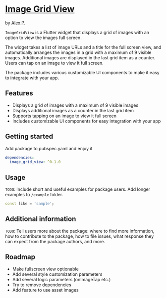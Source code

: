 # [Image Grid View](https://github.com/alex-scare/image-grid-view)

by [Alex P.](https://github.com/alex-scare)

`ImageGridView` is a Flutter widget that displays a grid of images with an option to view the images full screen. 

The widget takes a list of image URLs and a title for the full screen view, and automatically arranges the images in a grid with a maximum of 9 visible images. Additional images are displayed in the last grid item as a counter. Users can tap on an image to view it full screen. 

The package includes various customizable UI components to make it easy to integrate with your app.

## Features

- Displays a grid of images with a maximum of 9 visible images
- Displays additional images as a counter in the last grid item
- Supports tapping on an image to view it full screen
- Includes customizable UI components for easy integration with your app

## Getting started

Add package to pubspec.yaml and enjoy it

```yaml
dependencies:
  image_grid_view: ^0.1.0
```

## Usage

`TODO`: Include short and useful examples for package users. Add longer examples
to `/example` folder. 

```dart
const like = 'sample';
```

## Additional information

`TODO`: Tell users more about the package: where to find more information, how to 
contribute to the package, how to file issues, what response they can expect 
from the package authors, and more.

## Roadmap
- Make fullscreen view optionable
- Add several style customization parameters
- Add several logic parameters (onImageTap etc.)
- Try to remove dependencies
- Add feature to use asset images 